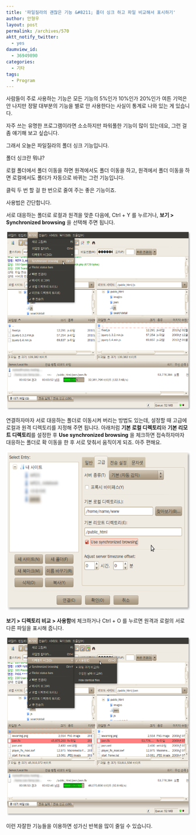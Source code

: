 ```yaml
---
title: '파일질라의 괜찮은 기능 &#8211; 폴더 싱크 하고 파일 비교해서 표시하기'
author: 안형우
layout: post
permalink: /archives/570
aktt_notify_twitter:
  - yes
daumview_id:
  - 36949890
categories:
  - 기타
tags:
  - Program
---
```

사람들이 주로 사용하는 기능은 모든 기능의 5%인가 10%인가 20%인가 여튼 기억은 안 나지만 정말 대부분의 기능을 별로 안 사용한다는 사실이 통계로 나와 있는 게 있습니다.

자주 쓰는 유명한 프로그램이라면 소소하지만 파워풀한 기능이 많이 있는데요, 그런 걸 좀 얘기해 보고 싶습니다.

그래서 오늘은 파일질라의 폴더 싱크 기능입니다.

폴더 싱크란 뭐냐?

로컬 폴더에서 폴더 이동을 하면 원격에서도 폴더 이동을 하고, 원격에서 폴더 이동을 하면 로컬에서도 폴더가 자동으로 바뀌는 그런 기능입니다.

클릭 두 번 할 걸 한 번으로 줄여 주는 좋은 기능이죠.

사용법은 간단합니다.

서로 대응하는 폴더로 로컬과 원격을 맞춘 다음에, Ctrl + Y 를 누르거나, **보기 > Synchronized browsing** 을 선택해 주면 됩니다.

<img src="/uploads/legacy/old-images/1/cfile25.uf.1679F0584D4BC8F61D5136.png" class="aligncenter" width="580" height="489" alt="" />

연결하자마자 서로 대응하는 폴더로 이동시켜 버리는 방법도 있는데, 설정할 때 고급에 로컬과 원격 디렉토리를 지정해 주면 됩니다. 아래처럼 **기본 로컬 디렉토리**와 **기본 리모트 디렉토리**를 설정한 후 **Use synchronized browsing** 을 체크하면 접속하자마자 대응하는 폴더로 확 이동을 한 후 서로 맞춰서 움직이게 되죠. 아주 편해요.

<img src="/uploads/legacy/old-images/1/cfile8.uf.144E464C4D4BC8F82AE9A8.png" class="aligncenter" width="580" height="436" alt="" />

**보기 > 디렉토리 비교 > 사용함**에 체크하거나 Ctrl + O 를 누르면 원격과 로컬의 서로 다른 파일을 표시해 줍니다.

<img src="/uploads/legacy/old-images/1/cfile25.uf.110941494D4BC8F82B5D49.png" class="aligncenter" width="580" height="489" alt="" />

이런 자잘한 기능들을 이용하면 성가신 반복을 많이 줄일 수 있습니다.